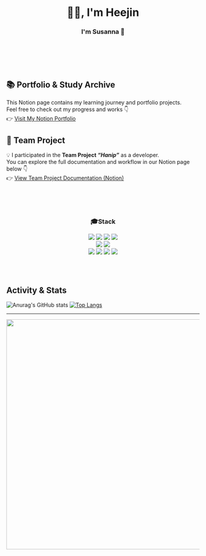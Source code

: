 <h1 align="center">✋🏻, I'm Heejin</h1>
<h3 align="center">I'm Susanna 🌷</h3>

<br><br><br><br>
## 📚 Portfolio & Study Archive
This Notion page contains my learning journey and portfolio projects.  
Feel free to check out my progress and works 👇  
👉 [Visit My Notion Portfolio](https://complex-emmental-e6c.notion.site/Development-Study-1f9f966107ab80708cf1ec1eb7d5b960)


## 🚀 Team Project
💡 I participated in the **Team Project _“Hanip”_** as a developer.  
You can explore the full documentation and workflow in our Notion page below 👇  
👉 [View Team Project Documentation (Notion)](https://www.notion.so/Hanip-23a720c7237a802482a3f8554835cae4)

<br><br><br>

<div align=center>
  <h3>🎓Stack</h6>
<img src="https://img.shields.io/badge/CSS-663399?style=for-the-badge&logo=CSS&logoColor=white">
  <img src="https://img.shields.io/badge/SCSS-CC6699?style=for-the-badge&logo=SCSS&logoColor=white">
<img src="https://img.shields.io/badge/HTML-E34F26?style=for-the-badge&logo=HTML&logoColor=white">
<img src="https://img.shields.io/badge/JavaScript-F7DF1E?style=for-the-badge&logo=JavaScript&logoColor=white">
<br>
<img src="https://img.shields.io/badge/Java-C00000?style=for-the-badge&logo=Java&logoColor=white">
<img src="https://img.shields.io/badge/SQL-4479A1?style=for-the-badge&logo=SQL&logoColor=white">
<br>
<img src="https://img.shields.io/badge/Spring-6DB33F?style=for-the-badge&logo=Spring&logoColor=white">
<img src="https://img.shields.io/badge/Vue.js-4FC08D?style=for-the-badge&logo=Vue.js&logoColor=white">
<img src="https://img.shields.io/badge/MariaDB-003545?style=for-the-badge&logo=MariaDB&logoColor=white">
<img src="https://img.shields.io/badge/Bootstrap-7952B3?style=for-the-badge&logo=Bootstrap&logoColor=white">
<br>
</div>

<br><br>

## Activity & Stats
![Anurag's GitHub stats](https://github-readme-stats.vercel.app/api?username=djinylh&show_icons=true&theme=vue)
[![Top Langs](https://github-readme-stats.vercel.app/api/top-langs/?username=djinylh&layout=compact&theme=tokyonight)](https://github.com/your-github-username/github-readme-stats)

---

<a href="https://www.gitanimals.org/en_US?utm_medium=image&utm_source=djinylh&utm_content=farm">
<img
  src="https://render.gitanimals.org/farms/djinylh"
  width="600"
  height="600"
/>
</a>

